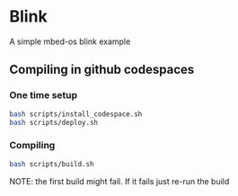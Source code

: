 # Blink

A simple mbed-os blink example

## Compiling in github codespaces

### One time setup

```bash
bash scripts/install_codespace.sh
bash scripts/deploy.sh
```

### Compiling

```bash
bash scripts/build.sh
```

NOTE: the first build might fail. If it fails just re-run the build
